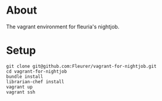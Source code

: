 # About

The vagrant environment for fleuria's nightjob.

# Setup

```
git clone git@github.com:Fleurer/vagrant-for-nightjob.git
cd vagrant-for-nightjob
bundle install
librarian-chef install
vagrant up
vagrant ssh
```
